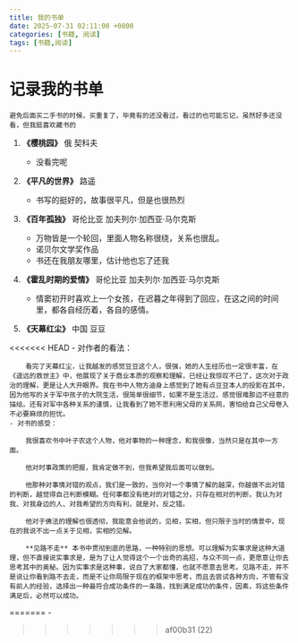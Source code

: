 ```yaml
---
title: 我的书单
date: 2025-07-31 02:11:00 +0800
categories: [书籍, 阅读]
tags: [书籍,阅读]
---
```


# 记录我的书单

    避免后面买二手书的时候，买重复了，毕竟有的还没看过，看过的也可能忘记，虽然好多还没看，但我挺喜欢藏书的


1. **《樱桃园》** 俄 契科夫

    - 没看完呢


2. **《平凡的世界》** 路遥

    - 书写的挺好的，故事很平凡，但是也很热烈


3. **《百年孤独》** 哥伦比亚 加夫列尔·加西亚·马尔克斯

    - 万物皆是一个轮回，里面人物名称很绕，关系也很乱。
    - 诺贝尔文学奖作品
    - 书还在我朋友哪里，估计他也忘了还我

4. **《霍乱时期的爱情》** 哥伦比亚 加夫列尔·加西亚·马尔克斯

    - 情窦初开时喜欢上一个女孩，在迟暮之年得到了回应，在这之间的时间里，都各自经历着，各自的感情。

5. **《天幕红尘》** 中国 豆豆

<<<<<<< HEAD
    - 对作者的看法：
        
        看完了天幕红尘，让我越发的感觉豆豆这个人，很强，她的人生经历也一定很丰富，在《遥远的救世主》中，他展现了关于商业本质的观察和理解，已经让我惊叹不已了，这次对于政治的理解，更是让人大开眼界。我在书中人物方迪身上感觉到了她有点豆豆本人的投影在其中，因为他写的关于军中孩子的大院生活，很简单很细节，如果不是生活过，感觉很难那边不经意的描绘。还有对军中各种关系的谨慎，让我看到了她不愿利用父母的关系网，害怕给自己父母卷入不必要麻烦的担忧。
    - 对书的感受：
        
        我很喜欢书中叶子农这个人物，他对事物的一种理念，和我很像，当然只是在其中一方面。
        
        他对时事政策的把握，我肯定做不到，但我希望我后面可以做到。
        
        他那种对事情对错的观点，我们是一致的，当你对一个事情了解的越深，你越做不出对错的判断，越觉得自己判断模糊。任何事都没有绝对的对错之分，只存在相对的判断，我认为对我、对我身边的人、对我希望的方向有利，就是对，反之错。

        他对于佛法的理解也很透彻，我能意会他说的，见相，实相，但只限于当时的情景中，现在的我说不出一点关于见相，实相的见解。

        **见路不走** 本书中贯彻到底的思路，一种特别的思想。可以理解为实事求是这种大道理，但不直接说实事求是，是为了让人觉得这个一个出奇的高招，与众不同一点，更愿意让你去思考其中的奥秘。因为实事求是这种事，说白了大家都懂，也就不愿意去思考。见路不走，并不是说让你看到路不去走，而是不让你局限于现在的框架中思考，而且去尝试各种方向，不管有没有前人的经验，选择出一种最符合成功条件的一条路，找到满足成功的条件，因素，将这些条件满足后，必然可以成功。
=======
    -
>>>>>>> af00b31 (22)
